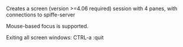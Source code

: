 
Creates a screen (version >=4.06 required) session with 4 panes, with
connections to spiffe-server

Mouse-based focus is supported.

Exiting all screen windows: CTRL-a :quit

